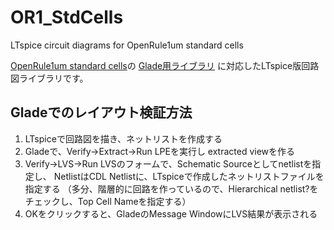 # OR1_StdCells
LTspice circuit diagrams for OpenRule1um standard cells

[OpenRule1um standard cells](https://github.com/MakeLSI/OpenRule1um)の
[Glade用ライブラリ](https://github.com/MakeLSI/OpenRule1um/OpenRule1um)
に対応したLTspice版回路図ライブラリです。

## Gladeでのレイアウト検証方法

1. LTspiceで回路図を描き、ネットリストを作成する
2. Gladeで、Verify->Extract->Run LPEを実行し extracted viewを作る
3. Verify->LVS->Run LVSのフォームで、Schematic Sourceとしてnetlistを指定し、
NetlistはCDL Netlistに、LTspiceで作成したネットリストファイルを指定する
（多分、階層的に回路を作っているので、Hierarchical netlist?をチェックし、Top Cell Nameを指定する）
4. OKをクリックすると、GladeのMessage WindowにLVS結果が表示される